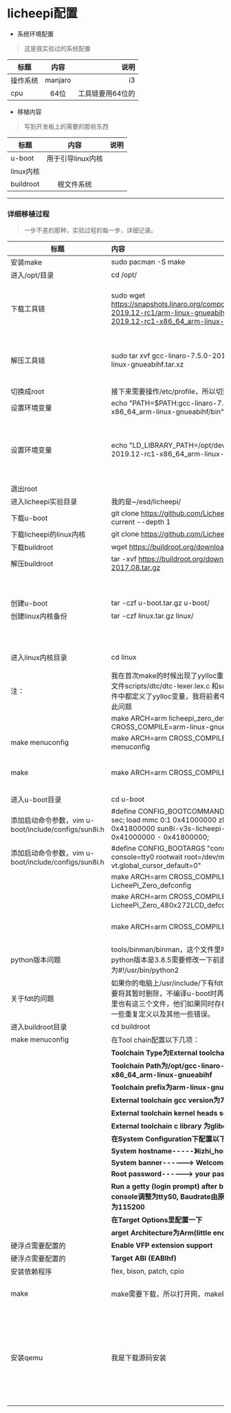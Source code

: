 # licheepi配置

* 系统环境配置


>这是我实验过的系统配置

| 标题        | 内容           | 说明  |
| ------------- |:-------------:| -----:|
|操作系统|manjaro|i3
| cpu      | 64位 |工具链要用64位的 |

* 移植内容
> 写到开发板上的需要的那些东西

| 标题        | 内容           | 说明  |
 | ------------- |:-------------:| -----:|
 |u-boot|用于引导linux内核|
 |linux内核      |  | |
 |buildroot|根文件系统|

---

### 详细移植过程
>一步不差的那种，实验过程的每一步，详细记录。

| 标题        | 内容           | 说明  |
 | ------------- |:-------------| -----|
 |安装make|sudo pacman -S make|
 |进入/opt/目录|cd /opt/||
 |下载工具链|sudo wget https://snapshots.linaro.org/components/toolchain/binaries/7.5-2019.12-rc1/arm-linux-gnueabihf/gcc-linaro-7.5.0-2019.12-rc1-x86_64_arm-linux-gnueabihf.tar.xz|在arm-linux-guneabihf目录下有多个不同版本的可供选择，这里我使用的是64位的arm-linux-gnueabihf版本|
 |解压工具链|sudo tar xvf gcc-linaro-7.5.0-2019.12-rc1-x86_64_arm-linux-gnueabihf.tar.xz |解压成功后，会在当前文件夹下出现gcc-linaro-7.5.0-2019.12-rc1-x86_64_arm-linux-gnueabihf |
 |切换成root|接下来需要操作/etc/profile，所以切到root||
 |设置环境变量|echo "PATH=$PATH:gcc-linaro-7.5.0-2019.12-rc1-x86_64_arm-linux-gnueabihf/bin" >> /etc/profile | |
 |设置环境变量|echo "LD_LIBRARY_PATH=/opt/develop/gcc-linaro-7.5.0-2019.12-rc1-x86_64_arm-linux-gnueabihf/lib" >> /etc/profile|我这里LD_LIBRARY_PATH是首次定义，所以直接赋值，如果你不是首次使用，这里要把原来的值加上，像这样old=$old:new|
 |退出root|||
 |进入licheepi实验目录|我的是~/esd/licheepi/||
 |下载u-boot|git clone https://github.com/Lichee-Pi/u-boot.git -b v3s-current --depth 1|这里我只clone最新一版|
 |下载licheepi的linux内核|git clone https://github.com/Lichee-Pi/linux.git --depth 1|同样我只下载最后一版|
 |下载buildroot|wget https://buildroot.org/downloads/buildroot-2017.08.tar.gz||
 |解压buildroot|tar -xvf https://buildroot.org/downloads/buildroot-2017.08.tar.gz||
 |||上述完成u-boot, linux内核, buildroot|
|创建u-boot|tar -czf u-boot.tar.gz u-boot/||
|创建linux内核备份|tar -czf linux.tar.gz linux/||
|||创建备份是我的习惯，因为github下载速度太慢了|
|进入linux内核目录|cd linux|准备开始生成linux内核镜像|
|注：|我在首次make的时候出现了yylloc重复定义的错误，根据错误提示是文件scripts/dtc/dtc-lexer.lex.c 和scripts/dtc/dtc-parser.c两个文件中都定义了yylloc变量，我将前者中定义的yylloc注释后不再出现此问题||
||make ARCH=arm licheepi_zero_defconfig CROSS_COMPILE=arm-linux-gnueabihf-||
|make menuconfig|make ARCH=arm CROSS_COMPILE=arm-linux-gnueabihf- menuconfig|不做任何修改直接退出|
|make|make ARCH=arm CROSS_COMPILE=arm-linux-gnueabihf- -j4|如果make成功的话，可以得到镜像zImage和sun8i-v3s-licheepi-zero-dock.dts|
|进入u-boot目录|cd u-boot||
|添加启动命令参数，vim u-boot/include/configs/sun8i.h|#define CONFIG_BOOTCOMMAND   "setenv bootm_boot_mode sec; load mmc 0:1 0x41000000 zImage; load mmc 0:1 0x41800000 sun8i-v3s-licheepi-zero-dock.dtb; bootz 0x41000000 - 0x41800000; 
|添加启动命令参数，vim u-boot/include/configs/sun8i.h|#define CONFIG_BOOTARGS      "console=ttyS0,115200 panic=5 console=tty0 rootwait root=/dev/mmcblk0p2 earlyprintk rw  vt.global_cursor_default=0"||
||make ARCH=arm CROSS_COMPILE=arm-linux-gnueabihf- LicheePi_Zero_defconfig||
||make ARCH=arm CROSS_COMPILE=arm-linux-gnueabihf- LicheePi_Zero_480x272LCD_defconfig||
||make ARCH=arm CROSS_COMPILE=arm-linux-gnueabihf- -j4|make成功的话，会在当前目录下生成u-boot-sunxi-with-spl.bin|
|python版本问题|tools/binman/binman，这个文件里哈，如果你的电脑上安装的python版本是3.8.5需要修改一下前面的文件将#!/usr/bin/python改为#!/usr/bin/python2|因为python3不识别函数print|
|关于fdt的问题|如果你的电脑上/usr/include/下有fdt.h,libfdt_env.h,libfdt.h，那么需要将其暂时删除，不编译u-boot时再恢复哈，这么做是因为u-boot里也有这三个文件，他们如果同时存在，则会出现fdt64_t类型冲突、一些重复定义以及其他一些错误。||
|进入buildroot目录|cd buildroot||
|make menuconfig|在Tool chain配置以下几项：||
||**Toolchain Type为External toolchain**||
||**Toolchain Path为/opt/gcc-linaro-7.5.0-2019.12-rc1-x86_64_arm-linux-gnueabihf**||
||**Toolchain prefix为arm-linux-gnueabihf**||
||**External toolchain gcc version为7.x**||
||**External toolchain kernel heads series为4.10.x**||
||**External toolchain c library 为glibc**||
||**在System Configuration下配置以下三项**||
||**System hostname-----》lizhi_host**||
||**System banner------> Welcome to lizhi host.**||
||**Root password------> your passwd**||
||**Run a getty (login prompt) after boot/TTY Port由原来的console调整为ttyS0, Baudrate由原来的keep kernel default调整为115200**||
||**在Target Options里配置一下**||
||**arget Architecture为Arm(little endian)**|必须配置|
|硬浮点需要配置的|**Enable VFP extension support**||
|硬浮点需要配置的|**Target ABI (EABIhf)**||
|安装依赖程序|flex, bison, patch, cpio|sudo pacman -S flex|
|make|make需要下载，所以打开网，make时间略长|make成功后会在当前目录找到output/images/rootfs.tar|
|安装qemu|我是下载源码安装|在manjaro上直接sudo pacman -S qemu安装后没有qemu可执行文件，只在usr/lib, share目录下有一个库文件，原因不明。源码安装时，需要安装pkg-config, 之后就可以正常执行./configure生成Makefile了，|
